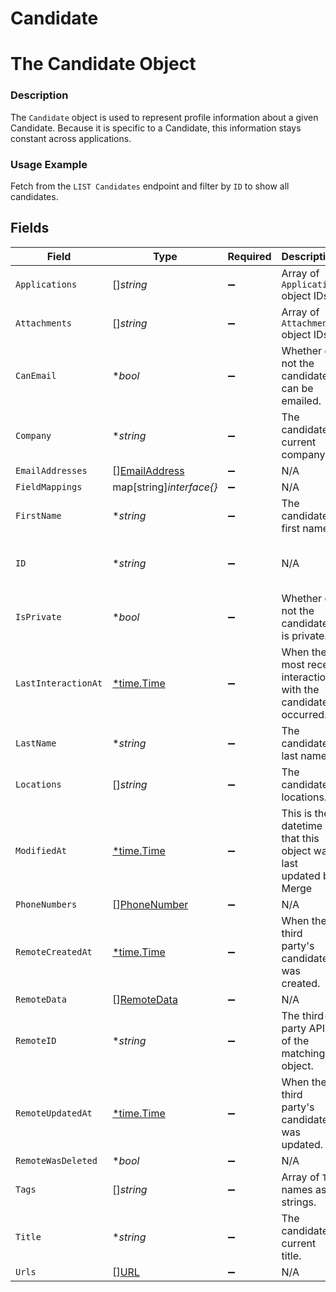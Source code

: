 # Candidate

# The Candidate Object
### Description
The `Candidate` object is used to represent profile information about a given Candidate. Because it is specific to a Candidate, this information stays constant across applications.
### Usage Example
Fetch from the `LIST Candidates` endpoint and filter by `ID` to show all candidates.


## Fields

| Field                                                           | Type                                                            | Required                                                        | Description                                                     | Example                                                         |
| --------------------------------------------------------------- | --------------------------------------------------------------- | --------------------------------------------------------------- | --------------------------------------------------------------- | --------------------------------------------------------------- |
| `Applications`                                                  | []*string*                                                      | :heavy_minus_sign:                                              | Array of `Application` object IDs.                              |                                                                 |
| `Attachments`                                                   | []*string*                                                      | :heavy_minus_sign:                                              | Array of `Attachment` object IDs.                               |                                                                 |
| `CanEmail`                                                      | **bool*                                                         | :heavy_minus_sign:                                              | Whether or not the candidate can be emailed.                    | true                                                            |
| `Company`                                                       | **string*                                                       | :heavy_minus_sign:                                              | The candidate's current company.                                | Columbia Dining App.                                            |
| `EmailAddresses`                                                | [][EmailAddress](../../models/shared/emailaddress.md)           | :heavy_minus_sign:                                              | N/A                                                             |                                                                 |
| `FieldMappings`                                                 | map[string]*interface{}*                                        | :heavy_minus_sign:                                              | N/A                                                             |                                                                 |
| `FirstName`                                                     | **string*                                                       | :heavy_minus_sign:                                              | The candidate's first name.                                     | Gil                                                             |
| `ID`                                                            | **string*                                                       | :heavy_minus_sign:                                              | N/A                                                             | 521b18c2-4d01-4297-b451-19858d07c133                            |
| `IsPrivate`                                                     | **bool*                                                         | :heavy_minus_sign:                                              | Whether or not the candidate is private.                        | true                                                            |
| `LastInteractionAt`                                             | [*time.Time](https://pkg.go.dev/time#Time)                      | :heavy_minus_sign:                                              | When the most recent interaction with the candidate occurred.   | 2021-10-17T00:00:00Z                                            |
| `LastName`                                                      | **string*                                                       | :heavy_minus_sign:                                              | The candidate's last name.                                      | Feig                                                            |
| `Locations`                                                     | []*string*                                                      | :heavy_minus_sign:                                              | The candidate's locations.                                      |                                                                 |
| `ModifiedAt`                                                    | [*time.Time](https://pkg.go.dev/time#Time)                      | :heavy_minus_sign:                                              | This is the datetime that this object was last updated by Merge | 2021-10-16T00:00:00Z                                            |
| `PhoneNumbers`                                                  | [][PhoneNumber](../../models/shared/phonenumber.md)             | :heavy_minus_sign:                                              | N/A                                                             |                                                                 |
| `RemoteCreatedAt`                                               | [*time.Time](https://pkg.go.dev/time#Time)                      | :heavy_minus_sign:                                              | When the third party's candidate was created.                   | 2021-10-15T00:00:00Z                                            |
| `RemoteData`                                                    | [][RemoteData](../../models/shared/remotedata.md)               | :heavy_minus_sign:                                              | N/A                                                             |                                                                 |
| `RemoteID`                                                      | **string*                                                       | :heavy_minus_sign:                                              | The third-party API ID of the matching object.                  | 21198                                                           |
| `RemoteUpdatedAt`                                               | [*time.Time](https://pkg.go.dev/time#Time)                      | :heavy_minus_sign:                                              | When the third party's candidate was updated.                   | 2021-10-16T00:00:00Z                                            |
| `RemoteWasDeleted`                                              | **bool*                                                         | :heavy_minus_sign:                                              | N/A                                                             |                                                                 |
| `Tags`                                                          | []*string*                                                      | :heavy_minus_sign:                                              | Array of `Tag` names as strings.                                |                                                                 |
| `Title`                                                         | **string*                                                       | :heavy_minus_sign:                                              | The candidate's current title.                                  | Software Engineer                                               |
| `Urls`                                                          | [][URL](../../models/shared/url.md)                             | :heavy_minus_sign:                                              | N/A                                                             |                                                                 |